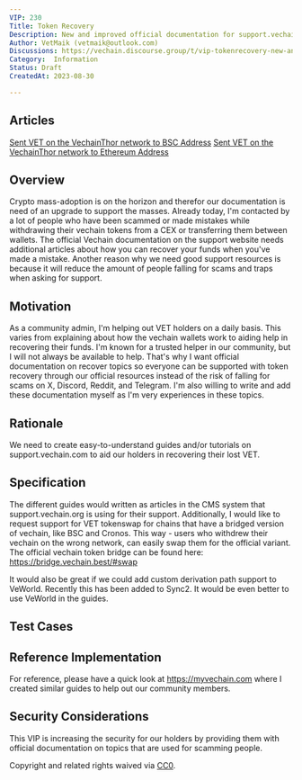 ```yaml
---
VIP: 230
Title: Token Recovery
Description: New and improved official documentation for support.vechain.org to guide VET holders with a safe and successful token recovery process.
Author: VetMaik (vetmaik@outlook.com)
Discussions: https://vechain.discourse.group/t/vip-tokenrecovery-new-and-better-documentation-to-help-our-community-in-recovering-their-lost-funds/42
Category:  Information
Status: Draft
CreatedAt: 2023-08-30

---
```

## Articles
[Sent VET on the VechainThor network to BSC Address](/../assets/vip-230/articles/Sent%20VET%20on%20the%20VechainThor%20network%20to%20BSC%20Address.md)
[Sent VET on the VechainThor network to Ethereum Address](/../assets/vip-230/articles/Sent%20VET%20on%20the%20VechainThor%20network%20to%20Ethereum%20Address.md)

## Overview
Crypto mass-adoption is on the horizon and therefor our documentation is need of an upgrade to support the masses. Already today, I'm contacted by a lot of people who have been scammed or made mistakes while withdrawing their vechain tokens from a CEX or transferring them between wallets. The official Vechain documentation on the support website needs additional articles about how you can recover your funds when you've made a mistake. Another reason why we need good support resources is because it will reduce the amount of people falling for scams and traps when asking for support.
  
## Motivation
As a community admin, I'm helping out VET holders on a daily basis. This varies from explaining about how the vechain wallets work to aiding help in recovering their funds. I'm known for a trusted helper in our community, but I will not always be available to help. That's why I want official documentation on recover topics so everyone can be supported with token recovery through our official resources instead of the risk of falling for scams on X, Discord, Reddit, and Telegram. I'm also willing to write and add these documentation myself as I'm very experiences in these topics.

## Rationale
We need to create easy-to-understand guides and/or tutorials on support.vechain.com to aid our holders in recovering their lost VET.
  
## Specification
The different guides would written as articles in the CMS system that support.vechain.org is using for their support.
Additionally, I would like to request support for VET tokenswap for chains that have a bridged version of vechain, like BSC and Cronos.
This way - users who withdrew their vechain on the wrong network, can easily swap them for the official variant.
The official vechain token bridge can be found here: https://bridge.vechain.best/#swap

It would also be great if we could add custom derivation path support to VeWorld. Recently this has been added to Sync2. It would be even better to use VeWorld in the guides.

## Test Cases
  
## Reference Implementation
For reference, please have a quick look at https://myvechain.com where I created similar guides to help out our community members.
  
## Security Considerations
This VIP is increasing the security for our holders by providing them with official documentation on topics that are used for scamming people.

Copyright and related rights waived via [CC0](./LICENSE.md).
